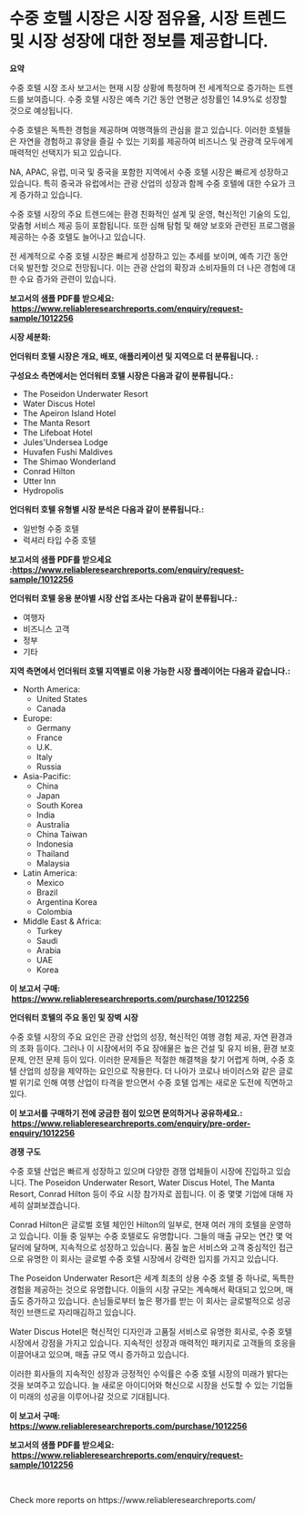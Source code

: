 <p><h1>수중 호텔 시장은 시장 점유율, 시장 트렌드 및 시장 성장에 대한 정보를 제공합니다.</h1></p><p><strong>요약</strong></p>
<p><p>수중 호텔 시장 조사 보고서는 현재 시장 상황에 특정하며 전 세계적으로 증가하는 트렌드를 보여줍니다. 수중 호텔 시장은 예측 기간 동안 연평균 성장률인 14.9%로 성장할 것으로 예상됩니다.</p><p>수중 호텔은 독특한 경험을 제공하며 여행객들의 관심을 끌고 있습니다. 이러한 호텔들은 자연을 경험하고 휴양을 즐길 수 있는 기회를 제공하여 비즈니스 및 관광객 모두에게 매력적인 선택지가 되고 있습니다.</p><p>NA, APAC, 유럽, 미국 및 중국을 포함한 지역에서 수중 호텔 시장은 빠르게 성장하고 있습니다. 특히 중국과 유럽에서는 관광 산업의 성장과 함께 수중 호텔에 대한 수요가 크게 증가하고 있습니다.</p><p>수중 호텔 시장의 주요 트렌드에는 환경 친화적인 설계 및 운영, 혁신적인 기술의 도입, 맞춤형 서비스 제공 등이 포함됩니다. 또한 심해 탐험 및 해양 보호와 관련된 프로그램을 제공하는 수중 호텔도 늘어나고 있습니다.</p><p>전 세계적으로 수중 호텔 시장은 빠르게 성장하고 있는 추세를 보이며, 예측 기간 동안 더욱 발전할 것으로 전망됩니다. 이는 관광 산업의 확장과 소비자들의 더 나은 경험에 대한 수요 증가와 관련이 있습니다.</p></p>
<p><strong>보고서의 샘플 PDF를 받으세요: &nbsp;<a href="https://www.reliableresearchreports.com/enquiry/request-sample/1012256">https://www.reliableresearchreports.com/enquiry/request-sample/1012256</a></strong></p>
<p><strong>시장 세분화:</strong></p>
<p><strong> 언더워터 호텔 시장은 개요, 배포, 애플리케이션 및 지역으로 더 분류됩니다. :</strong></p>
<p><strong>구성요소 측면에서는 언더워터 호텔 시장은 다음과 같이 분류됩니다.:</strong></p>
<p><ul><li>The Poseidon Underwater Resort</li><li>Water Discus Hotel</li><li>The Apeiron Island Hotel</li><li>The Manta Resort</li><li>The Lifeboat Hotel</li><li>Jules'Undersea Lodge</li><li>Huvafen Fushi Maldives</li><li>The Shimao Wonderland</li><li>Conrad Hilton</li><li>Utter Inn</li><li>Hydropolis</li></ul></p>
<p><strong> 언더워터 호텔 유형별 시장 분석은 다음과 같이 분류됩니다.:</strong></p>
<p><ul><li>일반형 수중 호텔</li><li>럭셔리 타입 수중 호텔</li></ul></p>
<p><strong>보고서의 샘플 PDF를 받으세요 :<a href="https://www.reliableresearchreports.com/enquiry/request-sample/1012256">https://www.reliableresearchreports.com/enquiry/request-sample/1012256</a></strong></p>
<p><strong> 언더워터 호텔 응용 분야별 시장 산업 조사는 다음과 같이 분류됩니다.:</strong></p>
<p><ul><li>여행자</li><li>비즈니스 고객</li><li>정부</li><li>기타</li></ul></p>
<p><strong>지역 측면에서 언더워터 호텔 지역별로 이용 가능한 시장 플레이어는 다음과 같습니다.:</strong></p>
<p><ul>
    <li>
        North America:
        <ul>
            <li>United States</li>
            <li>Canada</li>
        </ul>
    </li>
    <li>
        Europe:
        <ul>
            <li>Germany</li>
            <li>France</li>
            <li>U.K.</li>
            <li>Italy</li>
            <li>Russia</li>
        </ul>
    </li>
    <li>
        Asia-Pacific:
        <ul>
            <li>China</li>
            <li>Japan</li>
            <li>South Korea</li>
            <li>India</li>
            <li>Australia</li>
            <li>China Taiwan</li>
            <li>Indonesia</li>
            <li>Thailand</li>
            <li>Malaysia</li>
        </ul>
    </li>
    <li>
        Latin America:
        <ul>
            <li>Mexico</li>
            <li>Brazil</li>
            <li>Argentina Korea</li>
            <li>Colombia</li>
        </ul>
    </li>
    <li>
        Middle East & Africa:
        <ul>
            <li>Turkey</li>
            <li>Saudi</li>
            <li>Arabia</li>
            <li>UAE</li>
            <li>Korea</li>
        </ul>
    </li>
    </ul></p>
<p><strong>이 보고서 구매: &nbsp;<a href="https://www.reliableresearchreports.com/purchase/1012256">https://www.reliableresearchreports.com/purchase/1012256</a></strong></p>
<p><strong>언더워터 호텔의 주요 동인 및 장벽 시장</strong></p>
<p><p>수중 호텔 시장의 주요 요인은 관광 산업의 성장, 혁신적인 여행 경험 제공, 자연 환경과의 조화 등이다. 그러나 이 시장에서의 주요 장애물은 높은 건설 및 유지 비용, 환경 보호 문제, 안전 문제 등이 있다. 이러한 문제들은 적절한 해결책을 찾기 어렵게 하며, 수중 호텔 산업의 성장을 제약하는 요인으로 작용한다. 더 나아가 코로나 바이러스와 같은 글로벌 위기로 인해 여행 산업이 타격을 받으면서 수중 호텔 업계는 새로운 도전에 직면하고 있다.</p></p>
<p><strong>이 보고서를 구매하기 전에 궁금한 점이 있으면 문의하거나 공유하세요.: &nbsp;<a href="https://www.reliableresearchreports.com/enquiry/pre-order-enquiry/1012256">https://www.reliableresearchreports.com/enquiry/pre-order-enquiry/1012256</a></strong></p>
<p><strong>경쟁 구도</strong></p>
<p><p>수중 호텔 산업은 빠르게 성장하고 있으며 다양한 경쟁 업체들이 시장에 진입하고 있습니다. The Poseidon Underwater Resort, Water Discus Hotel, The Manta Resort, Conrad Hilton 등이 주요 시장 참가자로 꼽힙니다. 이 중 몇몇 기업에 대해 자세히 살펴보겠습니다.</p><p>Conrad Hilton은 글로벌 호텔 체인인 Hilton의 일부로, 현재 여러 개의 호텔을 운영하고 있습니다. 이들 중 일부는 수중 호텔로도 유명합니다. 그들의 매출 규모는 연간 몇 억 달러에 달하며, 지속적으로 성장하고 있습니다. 품질 높은 서비스와 고객 중심적인 접근으로 유명한 이 회사는 글로벌 수중 호텔 시장에서 강력한 입지를 가지고 있습니다.</p><p>The Poseidon Underwater Resort은 세계 최초의 상용 수중 호텔 중 하나로, 독특한 경험을 제공하는 것으로 유명합니다. 이들의 시장 규모는 계속해서 확대되고 있으며, 매출도 증가하고 있습니다. 손님들로부터 높은 평가를 받는 이 회사는 글로벌적으로 성공적인 브랜드로 자리매김하고 있습니다.</p><p>Water Discus Hotel은 혁신적인 디자인과 고품질 서비스로 유명한 회사로, 수중 호텔 시장에서 강점을 가지고 있습니다. 지속적인 성장과 매력적인 패키지로 고객들의 호응을 이끌어내고 있으며, 매출 규모 역시 증가하고 있습니다.</p><p>이러한 회사들의 지속적인 성장과 긍정적인 수익률은 수중 호텔 시장의 미래가 밝다는 것을 보여주고 있습니다. 늘 새로운 아이디어와 혁신으로 시장을 선도할 수 있는 기업들이 미래의 성공을 이루어나갈 것으로 기대됩니다.</p></p>
<p><strong>이 보고서 구매: &nbsp; <a href="https://www.reliableresearchreports.com/purchase/1012256">https://www.reliableresearchreports.com/purchase/1012256</a></strong></p>
<p><strong>보고서의 샘플 PDF를 받으세요: &nbsp;<a href="https://www.reliableresearchreports.com/enquiry/request-sample/1012256">https://www.reliableresearchreports.com/enquiry/request-sample/1012256</a></strong><strong></strong></p>
<p>&nbsp;</p>
<p>Check more reports on https://www.reliableresearchreports.com/</p>